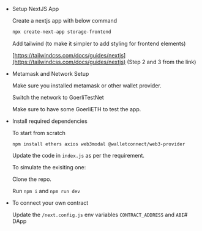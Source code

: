 - Setup NextJS App
    
    Create a nextjs app with below command
    
    ```bash
    npx create-next-app storage-frontend
    ```
    
    Add tailwind (to make it simpler to add styling for frontend elements)
    
    [https://tailwindcss.com/docs/guides/nextjs](https://tailwindcss.com/docs/guides/nextjs) (Step 2 and 3 from the link)


- Metamask and Network Setup
    
    Make sure you installed metamask or other wallet provider.
    
    Switch the network to GoerliTestNet
    
    Make sure to have some GoerliETH to test the app.

- Install required dependencies

    To start from scratch

    `npm install ethers axios web3modal @walletconnect/web3-provider`

    Update the code in `index.js` as per the requirement.

    
    To simulate the exisiting one:

    Clone the repo.

    Run `npm i` and `npm run dev`


- To connect your own contract

    Update the `/next.config.js` env variables `CONTRACT_ADDRESS` and `ABI`# DApp
